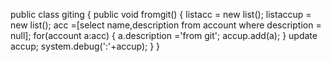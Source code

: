 public class giting
{
  public void fromgit()
  {
    list<account>acc = new list<account>();
   list<account>accup = new list<account>();
    acc =[select name,description from account where description = null];
  for(account a:acc)
  {
    a.description ='from git';
  accup.add(a);
  }
  update accup;
  system.debug(':'+accup);
  }
}
